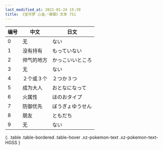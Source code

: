 ```yaml
---
last_modified_at: 2021-01-24 15:39
title: 《宝可梦 心金／魂银》文本 751
---
```

| 编号 | 中文 | 日文 |
| ---- | ---- | ---- |
| 0 | 无 | ない |
| 1 | 没有持有 | もっていない |
| 2 | 帅气的地方 | かっこいいところ |
| 3 | 无 | ない |
| 4 | ２个或３个 | ２つか３つ |
| 5 | 成为大人 | おとなになって |
| 6 | 火属性 | ほのおタイプ |
| 7 | 防御优先 | ぼうぎょゆうせん |
| 8 | 朋友 | ともだち |
| 9 | 无 | ない |
{: .table .table-bordered .table-hover .xz-pokemon-text .xz-pokemon-text-HGSS }